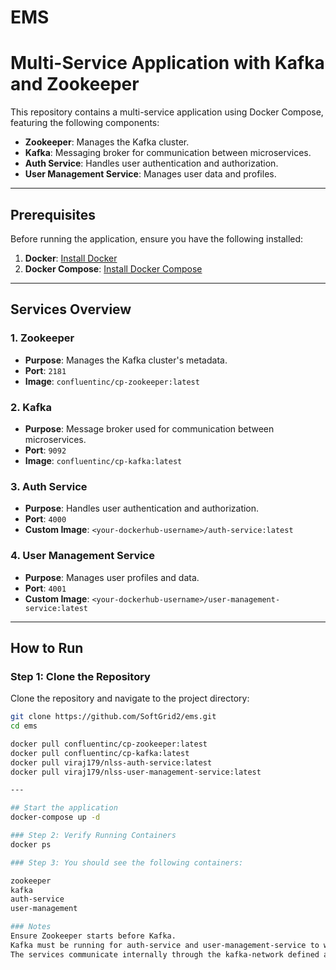 # EMS

# Multi-Service Application with Kafka and Zookeeper

This repository contains a multi-service application using Docker Compose, featuring the following components:

- **Zookeeper**: Manages the Kafka cluster.
- **Kafka**: Messaging broker for communication between microservices.
- **Auth Service**: Handles user authentication and authorization.
- **User Management Service**: Manages user data and profiles.

---

## Prerequisites

Before running the application, ensure you have the following installed:

1. **Docker**: [Install Docker](https://docs.docker.com/get-docker/)
2. **Docker Compose**: [Install Docker Compose](https://docs.docker.com/compose/install/)

---

## Services Overview

### 1. **Zookeeper**

- **Purpose**: Manages the Kafka cluster's metadata.
- **Port**: `2181`
- **Image**: `confluentinc/cp-zookeeper:latest`

### 2. **Kafka**

- **Purpose**: Message broker used for communication between microservices.
- **Port**: `9092`
- **Image**: `confluentinc/cp-kafka:latest`

### 3. **Auth Service**

- **Purpose**: Handles user authentication and authorization.
- **Port**: `4000`
- **Custom Image**: `<your-dockerhub-username>/auth-service:latest`

### 4. **User Management Service**

- **Purpose**: Manages user profiles and data.
- **Port**: `4001`
- **Custom Image**: `<your-dockerhub-username>/user-management-service:latest`

---

## How to Run

### Step 1: Clone the Repository

Clone the repository and navigate to the project directory:

```bash
git clone https://github.com/SoftGrid2/ems.git
cd ems

docker pull confluentinc/cp-zookeeper:latest
docker pull confluentinc/cp-kafka:latest
docker pull viraj179/nlss-auth-service:latest
docker pull viraj179/nlss-user-management-service:latest

---

## Start the application
docker-compose up -d

### Step 2: Verify Running Containers
docker ps

### Step 3: You should see the following containers:

zookeeper
kafka
auth-service
user-management

### Notes
Ensure Zookeeper starts before Kafka.
Kafka must be running for auth-service and user-management-service to work properly.
The services communicate internally through the kafka-network defined as a bridge network.

```
